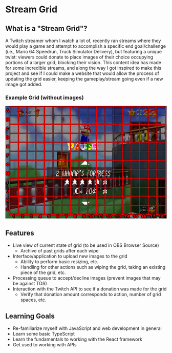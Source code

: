 # Stream Grid

## What is a "Stream Grid"?

A Twitch streamer whom I watch a lot of, recently ran streams where they would play a game and attempt to accomplish a
specific end goal/challenge (i.e., Mario 64 Speedrun, Truck Simulator Delivery), but featuring a unique twist: viewers
could donate to place images of their choice occupying portions of a larger grid,
blocking their vision.
This content idea has made for some incredible streams, and along the way I got inspired to make this project and see if
I could make a website that would allow the process of updating the grid easier, keeping the gameplay/stream going even
if a new image got added.

### Example Grid (without images)
![Mario 64 Grid Example Picture](public/mario64_grid.png)

## Features
- Live view of current state of grid (to be used in OBS Browser Source)
  - Archive of past grids after each wipe
- Interface/application to upload new images to the grid
  - Ability to perform basic resizing, etc.
  - Handling for other actions such as wiping the grid, taking an existing piece of the grid, etc.
- Processing queue to accept/decline images (prevent images that may be against TOS)
- Interaction with the Twitch API to see if a donation was made for the grid
  - Verify that donation amount corresponds to action, number of grid spaces, etc.

## Learning Goals
- Re-familiarize myself with JavaScript and web development in general
- Learn some basic TypeScript 
- Learn the fundamentals to working with the React framework
- Get used to working with APIs
